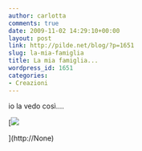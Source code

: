 ```yaml
---
author: carlotta
comments: true
date: 2009-11-02 14:29:10+00:00
layout: post
link: http://pilde.net/blog/?p=1651
slug: la-mia-famiglia
title: La mia famiglia...
wordpress_id: 1651
categories:
- Creazioni
---
```


io la vedo così....

[![](http://pilde.net/blog/wp-content/uploads/2009/11/famiglia.jpg)


](http://None)



